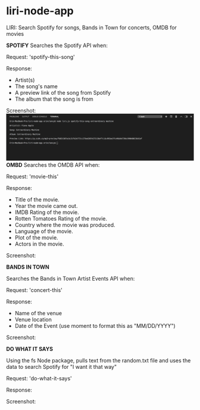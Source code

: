 # liri-node-app
LIRI: Search Spotify for songs, Bands in Town for concerts, OMDB for movies

**SPOTIFY**
Searches the Spotify API when: 

Request:  'spotify-this-song'

Response:  

   * Artist(s)
   * The song's name
   * A preview link of the song from Spotify
   * The album that the song is from

Screenshot:
![spotify](spotify-this-song_extraordinaryMachine.png)
**OMBD**
Searches the OMDB API when:

Request: 'movie-this'

Response:

   * Title of the movie.
   * Year the movie came out.
   * IMDB Rating of the movie.
   * Rotten Tomatoes Rating of the movie.
   * Country where the movie was produced.
   * Language of the movie.
   * Plot of the movie.
   * Actors in the movie.

Screenshot:

**BANDS IN TOWN** 

Searches the Bands in Town Artist Events API when:

Request: 'concert-this' 

Response: 

   * Name of the venue
   * Venue location
   * Date of the Event (use moment to format this as "MM/DD/YYYY")

Screenshot:

**DO WHAT IT SAYS**

Using the fs Node package, pulls text from the random.txt file and uses the data to search Spotify for "I want it that way"

Request: 'do-what-it-says'

Response: 

Screenshot:



